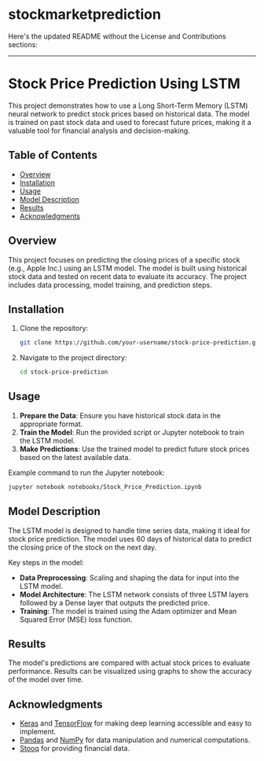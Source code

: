 # stockmarketprediction
Here's the updated README without the License and Contributions sections:

---

# Stock Price Prediction Using LSTM

This project demonstrates how to use a Long Short-Term Memory (LSTM) neural network to predict stock prices based on historical data. The model is trained on past stock data and used to forecast future prices, making it a valuable tool for financial analysis and decision-making.

## Table of Contents

- [Overview](#overview)
- [Installation](#installation)
- [Usage](#usage)
- [Model Description](#model-description)
- [Results](#results)
- [Acknowledgments](#acknowledgments)

## Overview

This project focuses on predicting the closing prices of a specific stock (e.g., Apple Inc.) using an LSTM model. The model is built using historical stock data and tested on recent data to evaluate its accuracy. The project includes data processing, model training, and prediction steps.

## Installation

1. Clone the repository:
   ```bash
   git clone https://github.com/your-username/stock-price-prediction.git
   ```
2. Navigate to the project directory:
   ```bash
   cd stock-price-prediction
   ```

## Usage

1. **Prepare the Data**: Ensure you have historical stock data in the appropriate format.
2. **Train the Model**: Run the provided script or Jupyter notebook to train the LSTM model.
3. **Make Predictions**: Use the trained model to predict future stock prices based on the latest available data.

Example command to run the Jupyter notebook:
```bash
jupyter notebook notebooks/Stock_Price_Prediction.ipynb
```

## Model Description

The LSTM model is designed to handle time series data, making it ideal for stock price prediction. The model uses 60 days of historical data to predict the closing price of the stock on the next day.

Key steps in the model:
- **Data Preprocessing**: Scaling and shaping the data for input into the LSTM model.
- **Model Architecture**: The LSTM network consists of three LSTM layers followed by a Dense layer that outputs the predicted price.
- **Training**: The model is trained using the Adam optimizer and Mean Squared Error (MSE) loss function.

## Results

The model's predictions are compared with actual stock prices to evaluate performance. Results can be visualized using graphs to show the accuracy of the model over time.

## Acknowledgments

- [Keras](https://keras.io/) and [TensorFlow](https://www.tensorflow.org/) for making deep learning accessible and easy to implement.
- [Pandas](https://pandas.pydata.org/) and [NumPy](https://numpy.org/) for data manipulation and numerical computations.
- [Stooq](https://stooq.com/) for providing financial data.


